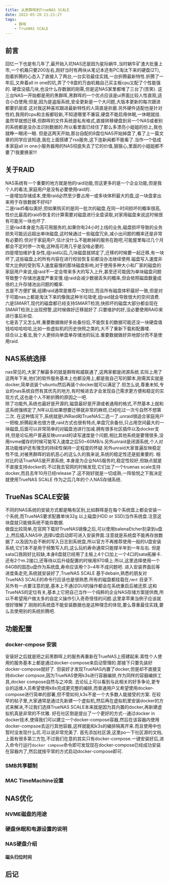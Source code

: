 ```yaml
---
title: 从黑群晖到TrueNAS SCALE
date: 2022-05-28 21:21:27
tags: 
    - 群晖 
    - TrueNAS SCALE
---
```

## 前言
回忆一下也是有几年了,最开始入坑NAS还是因为星际蜗牛,当时蜗牛矿渣大批量上市,一个机箱只要200左右,刚好当时有两块从笔记本还有PC淘汰下来的硬盘(2T),抱着折腾的心态入了直接入了两台,一台实验最佳实践,一台折腾最新特性.折腾了一年后,又奔着all in one的坑,弄了个8盘的万由机箱自己买主板cpu又配了个性能强的.
硬盘没插几块,也没什么存数据的刚需,但是这NAS家里都堆了三台了(苦笑).
这三台NAS一开始都是用的黑群晖,黑群晖的一个优点应该是ui界面比较人性直观,适合小白使用;但是,因为是盗版系统,安全更新是一个大问题,大版本更新的每次跟进都要扒层皮.这对我这种喜欢跟进最新特性的人简直是折磨.另外硬件适配也是针对性的,我用的cpu和主板都较新,不知道哪里不兼容,硬盘不能启用休眠,一休眠就挂.虽然早就想迁移,但群晖的文件系统是私有格式,直接转移硬盘到另一个NAS或者别的系统都是没办法识别数据的.所以看里面已经住了那么多漂亮小姐姐的份上,我也就睁一眼闭一眼.
但是这两天开始,那台自配的8盘位NAS开始掉盘了,看了上一篇文章的同学应该知道,我在上面搭建了rss服务,这下连新闻都不能看了.当作一个低成本家庭all in one小服务器用的NAS彻底失去了它的价值,狠狠心,里面的小姐姐都不要了!我要换家!!!
<!--more-->
## 关于RAID
NAS系统有一个重要的地方就是他的raid功能,但这更多的是一个企业功能,但是我个人的看法,家庭用户是没有必要使用raid的.    
一是增加存储成本,使用raid必然至少要占用一或多块体积最大的盘,这一块盘拿出来用于存放数据不好吗?  
二是riad5看似美好,但如果购买的是同一批次的磁盘,在同一时间损坏的概率很高,性价比最高的raid5恢复的计算需要对磁盘进行全盘读取,对家用磁盘来说这时候很有可能另一块也坏了.  
三是riad本身是为高可用服务的,如果你有24小时上线的业务,磁盘损坏导致的业务损失可能远远超出单块磁盘,这时候通过一些磁盘冗余,减小出问题的概率还是非常有必要的.但对于家庭用户,估计没什么不能断掉的服务在跑吧,可能屋里每过几个月都会不定时停一次电,这种高可用几乎是没啥必要的.  
四是增加维护复杂性,组raid以后,几块磁盘就绑定了,迁移的时候要一起迁移,有一块坏了,这些磁盘上的所有内容在进行校验恢复前都没办法继续使用.磁盘写入速度非常大比例的受到写入速度最慢的那块磁盘影响,对于使用多种大小和厂家的磁盘的家庭用户来说,组raid不一定会带来多大的写入上升,甚至还可能因为单块磁盘问题导致整个存储池速度严重变慢.组raid会减少数据丢失的概率,但会依照磁盘数量成倍的上升存储池出问题的概率.    
五是不方便扩展,组建raid通常是推荐一次到位,而且所有磁盘体积最好一致,但是对于可能nas上都是淘汰下来的像我这种半垃圾佬,组raid就会导致很大的空间浪费.  
六是SMART,现代的磁盘都已经支持SMART检测,快损坏的磁盘大部分都会现在SMART检测上出现预警,这时候做好迁移就好了.只要维护的好,没必要使用RAID来进行事后补偿.  
七是丢了又怎么样,重要数据做好多处备份后,不能恢复的数据可能还没一块硬盘值钱哈哈哈哈哈,比如一些虚拟机的历史快照之类的,大不了重新下载和配置喽.  
综合以上看法,我个人更倾向单盘单存储池的玩法.重要数据做好异地部分而不是使用raid.
## NAS系统选择
nas常见的,大家了解最多的就是群晖和威联通了,这两家都是闭源系统.实际上用了这两年下来,他们的软件服务基本上也都没用上,都是我自己写的脚本,刚需其实就是docker,简单说装个ubuntu然后再装个docker就可以满足了.但怎么说,尊重未知,专业的nas系统自然有其优先的地方,有时候进去才会发现自己需求更方便和稳定的实现方式,这也是个人不断折腾的原因之一吧.  
除了功能外,系统也最好是开源的,磁盘最好是开源或者通用的格式,不然基本上就和这系统强绑定了,N年以后如果想要迁移就非常的麻烦,已经吃过一次亏自然不想第二次.
在这种情况下,系统就是UNRaid和TrueNAS二选一了.unraid很适合家庭用户一把梭,折腾起来也很方便,raid方式也很有特点,单盘冗余备份,只占用空间最大的一块磁盘,后面可以非常简单的对磁盘池进行加减.拥有很多社区插件以及docker支持,但是论坛用户普遍反映unraid的读写速度是个问题,相比其他系统是要慢很多,没用nvme缓存的时候可能写入速度之后50~60MB/s.另外unraid是闭源系统,个人对其功能维护还有理念的持续性保持一定程度的怀疑.另外unraid大家普遍反映稳定性不佳,对被黑群晖的宕机恶心的这么久的我来说,系统的稳定性还是挺重要的.
相对比的话TrueNAS是开源系统, 本身是为企业NAS服务的,稳定性较好,但缺点就是不直接支持docker的.不过我去官网的时候发现,它们出了一个truenas scale支持docker,而且去年10月已经release了.这不刚好就是一切成熟,一阵愉悦之下我决定就使用TrueNAS SCALE 作为之后几年的个人NAS存储系统.  
## TrueNas SCALE安装
不同的NAS系统的安装方式都是略有区别,比如群晖是在每个系统盘上都会安装一个系统,而TrueNAS要求配置单块32g 以上磁盘(HDD or SSD)当作系统盘.注意这块盘就只能做系统不能存数据.  
做盘比较简单,在官网下载好TrueNAS镜像之后,可以使用balenaEtcher刻录到u盘上,然后插入NAS中,选择U盘启动即可进入安装界面.注意就是系统盘不能再存放数据了.以及因为会不断的写入日志到系统盘,所以官方不再推荐使用一般的U盘安装系统,它们本不是用于频繁写入的,这么玩的寿命通常只能撑半年到一年左右.
但是sata口我刚好比较缺,本身8盘就已经用了主板上4个口加上一个4口的sata拓展卡.还有2个m.2接口,还等待以后升级配置的时候用970填上.所以,这里选择使用一个64GB的固态u盘作为系统盘,寿命应该用个3~4年不成问题吧.
进入安装界面后等进度条走完,系统就安装好了,TrueNAS SCALE 基于debain,熟悉的朋友对TrueNAS SCALE的命令行应该也是很熟悉.所有的磁盘都挂载在`/mnt` 目录下.  
另外有一点要注意的是,基本上不通过GUI的操作都会在系统重启后被还原.这和TrueNAS的定位有关,基本上它把自己当作一个纯粹的企业NAS存储方案提供商,所以不希望用户做太多的自定义操作引入奇奇怪怪的问题.这里拿苹果当例子应该就很好理解了.刚刚的系统盘不能安装数据也是这种理念的体现,要么尊重最佳实践,要么去使用别的系统折腾吧.
## 功能配置
### docker-cmpose 安装
安装好之后就是把之前黑群晖上的服务再重新在TrueNAS上搭建起来.索性个人使用的服务基本上都是通过docker-compose来启动管理的.那接下只要先装好docker-compose就好了.
但装好才发现TrueNAS内置了docker,但是却不直接支持docker compsoe,因为TrueNAS使用k3s进行容器编排,作为同样的容器编排工具,docker compose自然与之冲突.
去论坛上可以看到与此相关的好多争论,更专业的运维人员希望使用k8s完成更完整的编排,而普通用户又希望使用docker-compose进行简单的部署,但不管如何,k3s不是一个大多数人能接受的方案.
在较早的帖子里,大家通常是通过先新建一个虚拟机,然后再在虚拟机里安装docker的方式来解决,不过我们选择TrueNAS SCALE本来就是因为其内置的docker,再新建虚拟机真是非常的不优雅.
好在社区倒是提出了一个更好的方式--通过docker in docker技术,使得我们可以建立一个docker-compose容器,然后在该容器内使用docker-compsoe去运行其他容器,这样就能和k3s的编排隔离开来.而且使用中也暂时没发现什么坑.可以说非常完美了.
首先添加社区源,这里po一下社区源的文档,上面有很多第三方包,不过我们在意的其实只有docker-compose.一键安装好后,进入命令行运行`docker compose`命令即可发现现在docker-compose已经成功安装在容器内了,然后就按平常的方式启动docker-compose即可.

### SMB共享额制
### MAC TimeMachine设置

## NAS优化
### NVME磁盘的用途
### 硬盘休眠和电源设置的说明
### NAS硬盘介绍
#### 磁头归位时间
## 后记